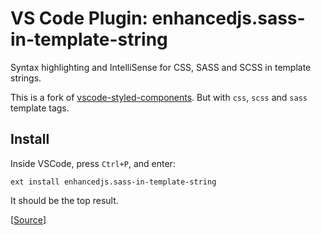 # VS Code Plugin: enhancedjs.sass-in-template-string

Syntax highlighting and IntelliSense for CSS, SASS and SCSS in template strings.

This is a fork of [vscode-styled-components](https://github.com/styled-components/vscode-styled-components). But with `css`, `scss` and `sass` template tags.

## Install

Inside VSCode, press `Ctrl+P`, and enter:

```
ext install enhancedjs.sass-in-template-string
```

It should be the top result.

[[Source](https://marketplace.visualstudio.com/items?itemName=enhancedjs.sass-in-template-string)]

